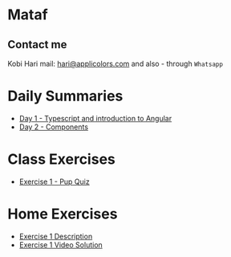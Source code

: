 # Mataf
## Contact me
Kobi Hari
mail: hari@applicolors.com
and also - through `Whatsapp`

# Daily Summaries
* [Day 1 - Typescript and introduction to Angular](https://github.com/kobi2294/Mataf/wiki/Day-1---Typescript-and-introduction-to-Angular)
* [Day 2 - Components](https://github.com/kobi2294/Mataf/wiki/Day-2---Components)

# Class Exercises
* [Exercise 1 - Pup Quiz](https://github.com/kobi2294/Mataf/wiki/Exercise-1---Pop-Quiz)

# Home Exercises
* [Exercise 1 Description](https://www.dropbox.com/s/rkhx8ge3lj5um6t/Description.pptx?dl=0)
* [Exercise 1 Video Solution](https://www.dropbox.com/s/8ybqibl7geul9bm/Solution.mp4?dl=0)
